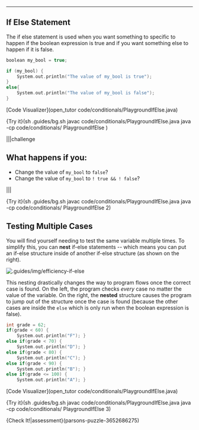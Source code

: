 ---

## If Else Statement

The if else statement is used when you want something to specific to happen if the boolean expression is true and if you want something else to happen if it is false. 

```c++
boolean my_bool = true;

if (my_bool) {
    System.out.println("The value of my_bool is true");
}
else{
    System.out.println("The value of my_bool is false");
}
```

[Code Visualizer](open_tutor code/conditionals/PlaygroundIfElse.java)

{Try it}(sh .guides/bg.sh javac code/conditionals/PlaygroundIfElse.java java -cp code/conditionals/ PlaygroundIfElse )

|||challenge
## What happens if you:
* Change the value of `my_bool` to `false`?
* Change the value of `my_bool` to `! true && ! false`?

|||

{Try it}(sh .guides/bg.sh javac code/conditionals/PlaygroundIfElse.java java -cp code/conditionals/ PlaygroundIfElse 2)


## Testing Multiple Cases

You will find yourself needing to test the same variable multiple times. To simplify this, you can **nest** if-else statements -- which means you can put an if-else structure inside of another if-else structure (as shown on the right). 

![.guides/img/efficiency-if-else](.guides/img/efficiency-if-else.png)

This nesting drastically changes the way to program flows once the correct case is found. On the left, the program checks *every* case no matter the value of the variable. On the right, the **nested** structure causes the program to jump out of the structure once the case is found (because the other cases are inside the `else` which is only run when the boolean expression is false).

```c++
int grade = 62;
if(grade < 60) {
    System.out.println("F"); }
else if(grade < 70) {
    System.out.println("D"); }
else if(grade < 80) {
    System.out.println("C"); }
else if(grade < 90) {
    System.out.println("B"); }
else if(grade <= 100) {
    System.out.println("A"); }
```


[Code Visualizer](open_tutor code/conditionals/PlaygroundIfElse.java)

{Try it}(sh .guides/bg.sh javac code/conditionals/PlaygroundIfElse.java java -cp code/conditionals/ PlaygroundIfElse 3)

{Check It!|assessment}(parsons-puzzle-3652686275)
